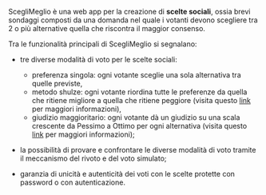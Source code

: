 ScegliMeglio è una web app per la creazione di **scelte sociali**, ossia brevi sondaggi composti da una domanda nel quale i votanti devono scegliere tra 2 o più alternative quella che riscontra il maggior consenso.

Tra le funzionalità principali di ScegliMeglio si segnalano:
- tre diverse modalità di voto per le scelte sociali:
  - preferenza singola: ogni votante sceglie una sola alternativa tra quelle previste,
  - metodo shulze: ogni votante riordina tutte le preferenze da quella che ritiene migliore a quella che ritiene peggiore (visita questo [link](https://sceglimeglio.azurewebsites.net/help/schulze_method/) per maggiori informazioni),
  - giudizio maggioritario: ogni votante dà un giudizio su una scala crescente da Pessimo a Ottimo per ogni alternativa (visita questo [link](https://sceglimeglio.azurewebsites.net/help/majorityjudgment/) per maggiori informazioni);

- la possibilità di provare e confrontare le diverse modalità di voto tramite il meccanismo del rivoto e del voto simulato;

- garanzia di unicità e autenticità dei voti con le scelte protette con password o con autenticazione.